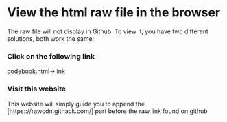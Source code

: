 # View the html raw file in the browser
The raw file will not display in Github. To view it, you have two different solutions, both work the same:

### Click on the following link
[codebook.html->link](https://rawcdn.githack.com/mterion/courseraCleaningDataProjectW4/2e3530627a3f1ae320abde54ae8390d878fc844e/output/codebook.html)


### Visit this website
This website will simply guide you to append the [https:://rawcdn.githack.com/] part before the raw link found on github